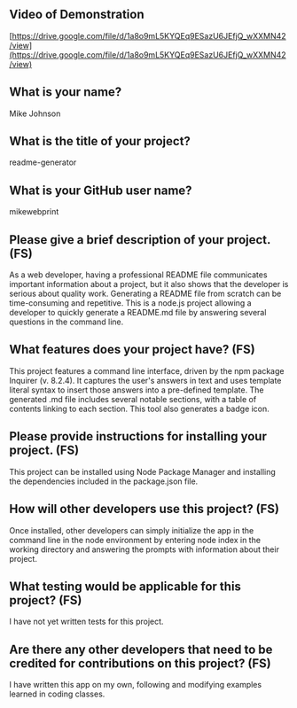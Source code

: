 ## Video of Demonstration
[https://drive.google.com/file/d/1a8o9mL5KYQEq9ESazU6JEfjQ_wXXMN42/view](https://drive.google.com/file/d/1a8o9mL5KYQEq9ESazU6JEfjQ_wXXMN42/view)

## What is your name?
Mike Johnson

## What is the title of your project?
readme-generator

## What is your GitHub user name?
mikewebprint

## Please give a brief description of your project. (FS)
As a web developer, having a professional README file communicates important information about a project, but it also shows that the developer is serious about quality work.  Generating a README file from scratch can be time-consuming and repetitive.  This is a node.js project allowing a developer to quickly generate a README.md file by answering several questions in the command line.

## What features does your project have? (FS)
This project features a command line interface, driven by the npm package Inquirer (v. 8.2.4).  It captures the user's answers in text and uses template literal syntax to insert those answers into a pre-defined template. The generated .md file includes several notable sections, with a table of contents linking to each section. This tool also generates a badge icon.

## Please provide instructions for installing your project. (FS)
This project can be installed using Node Package Manager and installing the dependencies included in the package.json file.

## How will other developers use this project? (FS)
Once installed, other developers can simply initialize the app in the command line in the node environment by entering node index in the working directory and answering the prompts with information about their project.

## What testing would be applicable for this project? (FS)
I have not yet written tests for this project.  

## Are there any other developers that need to be credited for contributions on this project? (FS)
I have written this app on my own, following and modifying examples learned in coding classes.
